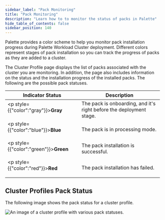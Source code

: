```yaml
---
sidebar_label: "Pack Monitoring"
title: "Pack Monitoring"
description: "Learn how to to monitor the status of packs in Palette"
hide_table_of_contents: false
sidebar_position: 140
---
```


Palette provides a color scheme to help you monitor pack installation progress during Palette Workload Cluster
deployment. Different colors represent stages of pack installation so you can track the progress of packs as they are
added to a cluster.

The Cluster Profile page displays the list of packs associated with the cluster you are monitoring. In addition, the
page also includes information on the status and the installation progress of the installed packs. The following are the
possible pack statuses.

| **Indicator Status**                       | **Description**                                                     |
| ------------------------------------------ | ------------------------------------------------------------------- |
| <p style={{"color":"gray"}}>**Gray**</p>   | The pack is onboarding, and it's right before the deployment stage. |
| <p style={{"color":"blue"}}>**Blue**</p>   | The pack is in processing mode.                                     |
| <p style={{"color":"green"}}>**Green**</p> | The pack installation is successful.                                |
| <p style={{"color":"red"}}>**Red**</p>     | The pack installation has failed.                                   |

## Cluster Profiles Pack Status

The following image shows the pack status for a cluster profile.

![An image of a cluster profile with various pack statuses.](/pack_status.webp)
